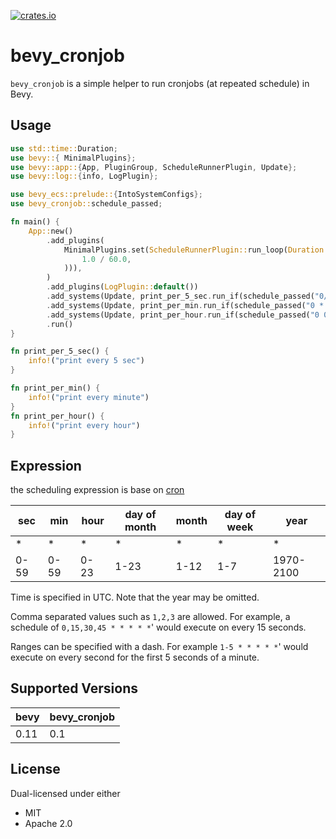 [![crates.io](https://img.shields.io/crates/v/bevy_cronjob)](https://crates.io/crates/bevy_serialport)

# bevy_cronjob

`bevy_cronjob` is a simple helper to run cronjobs (at repeated schedule) in Bevy.

## Usage

``` rust
use std::time::Duration;
use bevy::{ MinimalPlugins};
use bevy::app::{App, PluginGroup, ScheduleRunnerPlugin, Update};
use bevy::log::{info, LogPlugin};

use bevy_ecs::prelude::{IntoSystemConfigs};
use bevy_cronjob::schedule_passed;

fn main() {
    App::new()
        .add_plugins(
            MinimalPlugins.set(ScheduleRunnerPlugin::run_loop(Duration::from_secs_f64(
                1.0 / 60.0,
            ))),
        )
        .add_plugins(LogPlugin::default())
        .add_systems(Update, print_per_5_sec.run_if(schedule_passed("0/5 * * * * *")))
        .add_systems(Update, print_per_min.run_if(schedule_passed("0 * * * * *")))
        .add_systems(Update, print_per_hour.run_if(schedule_passed("0 0 * * * *")))
        .run()
}

fn print_per_5_sec() {
    info!("print every 5 sec")
}

fn print_per_min() {
    info!("print every minute")
}
fn print_per_hour() {
    info!("print every hour")
}
```

## Expression

the scheduling expression is base on [cron](https://github.com/zslayton/cron)

| sec  | min  | hour | day of month | month | day of week | year      |
|------|------|------|--------------|-------|-------------|-----------|
| *    | *    | *    | *            | *     | *           | *         |
| 0-59 | 0-59 | 0-23 | 1-23         | 1-12  | 1-7         | 1970-2100 |

Time is specified in UTC. Note that the year may be omitted.

Comma separated values such as `1,2,3` are allowed. For example, a schedule of `0,15,30,45 * * * * *`' would execute on every 15 seconds.

Ranges can be specified with a dash. For example `1-5 * * * * *`' would execute on every second for the first 5 seconds of a minute.

## Supported Versions

| bevy | bevy_cronjob |
|------|--------------|
| 0.11 | 0.1          |

## License

Dual-licensed under either

- MIT
- Apache 2.0
